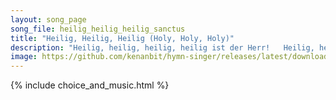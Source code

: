 ```yaml
---
layout: song_page
song_file: heilig_heilig_heilig_sanctus
title: "Heilig, Heilig, Heilig (Holy, Holy, Holy)"
description: "Heilig, heilig, heilig, heilig ist der Herr!   Heilig, heilig, heilig, heilig ist nur er!  Er, der nie begonnen, or, der immer war, ewig ist und walte... german english christian 4part"
image: https://github.com/kenanbit/hymn-singer/releases/latest/download/heilig_heilig_heilig_sanctus-trad.png
---
```


{% include choice_and_music.html %}